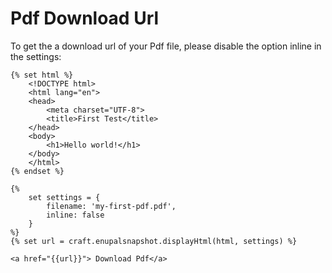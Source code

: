 # Pdf Download Url

To get the a download url of your Pdf file, please disable the option inline in the settings:

```twig
{% set html %}
	<!DOCTYPE html>
	<html lang="en">
	<head>
		<meta charset="UTF-8">
		<title>First Test</title>
	</head>
	<body>
		<h1>Hello world!</h1>
	</body>
	</html>
{% endset %}

{%
	set settings = {
		filename: 'my-first-pdf.pdf',
		inline: false
	}
%}
{% set url = craft.enupalsnapshot.displayHtml(html, settings) %}

<a href="{{url}}"> Download Pdf</a>

```